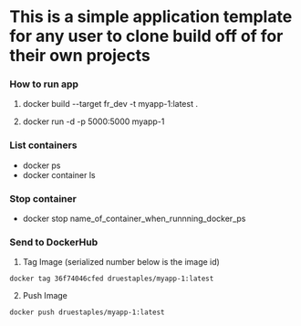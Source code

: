 # This is a simple application template for any user to clone build off of for their own projects


### How to run app

1. docker build --target fr_dev -t myapp-1:latest .

2. docker run -d -p 5000:5000 myapp-1

### List containers

- docker ps
- docker container ls

### Stop container
- docker stop name_of_container_when_runnning_docker_ps


### Send to DockerHub

1. Tag Image (serialized number below is the image id)

`docker tag 36f74046cfed druestaples/myapp-1:latest`

2. Push Image 

`docker push druestaples/myapp-1:latest`  


<!-- `docker build -t myapp-1:latest .`
  860  docker build --target fr_dev -t myapp-1:latest .
  861  docker ps
  862  docker run -d -p 5000:5000 myapp-1 -->
